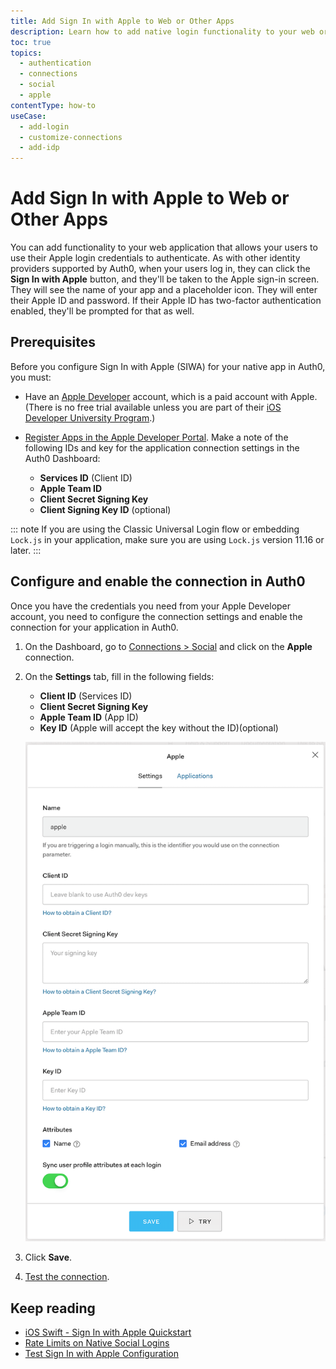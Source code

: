 ```yaml
---
title: Add Sign In with Apple to Web or Other Apps
description: Learn how to add native login functionality to your web or other app with Apple. 
toc: true
topics:
  - authentication
  - connections
  - social
  - apple
contentType: how-to
useCase:
  - add-login
  - customize-connections
  - add-idp
---
```

# Add Sign In with Apple to Web or Other Apps

You can add functionality to your web application that allows your users to use their Apple login credentials to authenticate. As with other identity providers supported by Auth0, when your users log in, they can click the **Sign In with Apple** button, and they'll be taken to the Apple sign-in screen. They will see the name of your app and a placeholder icon. They will enter their Apple ID and password. If their Apple ID has two-factor authentication enabled, they'll be prompted for that as well.

## Prerequisites

Before you configure Sign In with Apple (SIWA) for your native app in Auth0, you must:

* Have an [Apple Developer](https://developer.apple.com/programs/) account, which is a paid account with Apple. (There is no free trial available unless you are part of their [iOS Developer University Program](https://developer.apple.com/support/compare-memberships/).)

* [Register Apps in the Apple Developer Portal](/connections/apple-siwa/set-up-apple). Make a note of the following IDs and key for the application connection settings in the Auth0 Dashboard:

  * **Services ID** (Client ID)
  * **Apple Team ID**
  * **Client Secret Signing Key**
  * **Client Signing Key ID** (optional)

::: note
If you are using the Classic Universal Login flow or embedding `Lock.js` in your application, make sure you are using `Lock.js` version 11.16 or later. 
:::

## Configure and enable the connection in Auth0

Once you have the credentials you need from your Apple Developer account, you need to configure the connection settings and enable the connection for your application in Auth0.

1. On the Dashboard, go to [Connections > Social](${manage_url}/#/connections/social) and click on the **Apple** connection.

2. On the **Settings** tab, fill in the following fields:

    * **Client ID** (Services ID)
    * **Client Secret Signing Key**
    * **Apple Team ID** (App ID)
    * **Key ID** (Apple will accept the key without the ID)(optional) 

    ![Application Connection Settings](/media/articles/connections/social/apple/apple-connection.png)

3. Click **Save**.

4. [Test the connection](/connections/apple-siwa/test-siwa-connection). 

## Keep reading

* [iOS Swift - Sign In with Apple Quickstart](/quickstart/native/ios-swift-siwa)
* [Rate Limits on Native Social Logins](/policies/rate-limits#limits-on-native-social-logins)
* [Test Sign In with Apple Configuration](/connections/apple-siwa/test-siwa-connection)
